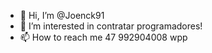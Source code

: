 - 👋 Hi, I’m @Joenck91
- 👀 I’m interested in contratar programadores!
- 📫 How to reach me 47 992904008 wpp

<!---
Joenck91/Joenck91 is a ✨ special ✨ repository because its `README.md` (this file) appears on your GitHub profile.
You can click the Preview link to take a look at your changes.
--->

